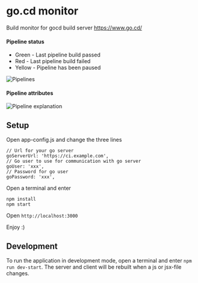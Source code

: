# go.cd monitor
Build monitor for gocd build server https://www.go.cd/
#### Pipeline status
* Green - Last pipeline build passed
* Red - Last pipeline build failed
* Yellow - Pipeline has been paused

![Pipelines](https://github.com/karmats/gocd-monitor/blob/gh-pages/images/pipelines.png?raw=true)

#### Pipeline attributes
![Pipeline explanation](https://github.com/karmats/gocd-monitor/blob/gh-pages/images/pipeline-expl.png?raw=true)

## Setup
Open app-config.js and change the three lines
```   
// Url for your go server
goServerUrl: 'https://ci.example.com',
// Go user to use for communication with go server
goUser: 'xxx',
// Password for go user
goPassword: 'xxx',
  ```
Open a terminal and enter
```
npm install
npm start
```
Open `http://localhost:3000`

Enjoy :)

## Development
To run the application in development mode, open a terminal and enter `npm run dev-start`. The server and client will be rebuilt when a js or jsx-file changes.
